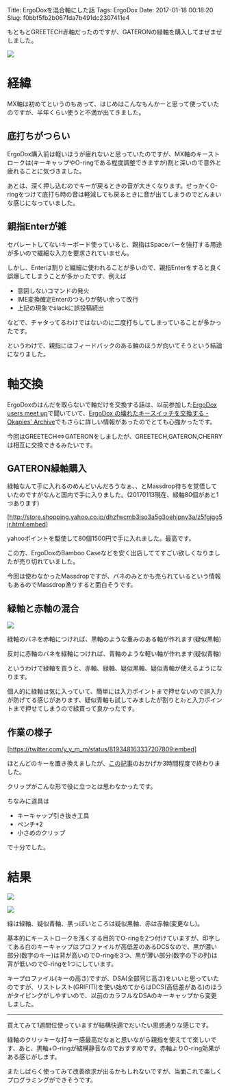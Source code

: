 Title: ErgoDoxを混合軸にした話
Tags: ErgoDox
Date: 2017-01-18 00:18:20
Slug: f0bbf5fb2b067fda7b491dc2307411e4

もともとGREETECH赤軸だったのですが、GATERONの緑軸を購入してまぜまぜしました。

![](https://pbs.twimg.com/media/C17ogQmUkAAZQ9i.jpg)

# 経緯

MX軸は初めてというのもあって、はじめはこんなもんかーと思って使っていたのですが、半年くらい使うと不満が出てきました。

## 底打ちがつらい

ErgoDox購入前は軽いほうが疲れないと思っていたのですが、MX軸のキーストロークは(キーキャップやO-ringである程度調整できますが)割と深いので意外と疲れることに気づきました。

あとは、深く押し込むのでキーが戻るときの音が大きくなります。せっかくO-ringをつけて底打ち時の音は軽減しても戻るときに音が出てしまうのでどんまいな感じになっていました。

## 親指Enterが雑

セパレートしてないキーボード使っていると、親指はSpaceバーを強打する用途が多いので繊細な入力を要求されていません。

しかし、Enterは割りと繊細に使われることが多いので、親指Enterをすると良く誤爆してしまうことが多かったです、例えば

- 意図しないコマンドの発火
- IME変換確定Enterのつもりが勢い余って改行
- 上記の現象でslackに誤投稿続出

などで、チャタってるわけではないのに二度打ちしてしまっていることが多かったです。

というわけで、親指にはフィードバックのある軸のほうが向いてそうという結論になりました。

# 軸交換

ErgoDoxのはんだを取らないで軸だけを交換する話は、以前参加した[ErgoDox users meet up](https://eventdots.jp/column/2 "ErgoDox users meet up - dots.［ドッツ］")で聞いていて、[ErgoDox の壊れたキースイッチを交換する - Okapies' Archive](http://okapies.hateblo.jp/entry/2016/12/03/010105 "ErgoDox の壊れたキースイッチを交換する - Okapies' Archive")でもさらに詳しい情報があったのでとても心強かったです。

今回はGREETECH⇔GATERONをしましたが、GREETECH,GATERON,CHERRYは相互に交換できるみたいです。

## GATERON緑軸購入

緑軸なんて手に入れるのめんどいんだろうなぁ、、とMassdrop待ちを覚悟していたのですがなんと国内で手に入りました。(20170113現在、緑軸80個があと1つあります)

[http://store.shopping.yahoo.co.jp/dhzfwcmb3iso3a5g3oehjpny3a/z5fgjgg5jr.html:embed]

yahooポイントを駆使して80個1500円で手に入れました。最高です。

この方、ErgoDoxのBamboo Caseなどを安く出店しててすごい欲しくなりましたが売り切れていました。

今回は使わなかったMassdropですが、バネのみとかも売られているという情報もあるのでMassdrop漁りすると面白そうです。

## 緑軸と赤軸の混合

![](https://pbs.twimg.com/media/C17ohQmUUAA2yIl.jpg)

緑軸のバネを赤軸につければ、黒軸のような重みのある軸が作れます(疑似黒軸)

反対に赤軸のバネを緑軸につければ、青軸のような軽い軸が作れます(疑似青軸)

というわけで緑軸を買うと、赤軸、緑軸、疑似黒軸、疑似青軸が使えるようになります。

個人的に緑軸は気に入っていて、簡単には入力ポイントまで押せないので誤入力が防げてる感じがあります、疑似青軸も試してみましたが割りとｽｯと入力ポイントまで押せてしまうので緑買って良かったです。

## 作業の様子

[https://twitter.com/y_y_m_m/status/819348163337207809:embed]

ほとんどのキーを置き換えましたが、[この記事](http://okapies.hateblo.jp/entry/2016/12/03/010105 "ErgoDox の壊れたキースイッチを交換する - Okapies' Archive")のおかげか3時間程度で終わりました。

クリップがこんな形で役に立つとは思わなかったです。

ちなみに道具は

- キーキャップ引き抜き工具
- ペンチ*2
- 小さめのクリップ

で十分でした。

# 結果

![](https://pbs.twimg.com/media/C2aU5SQUkAImT4-.jpg)

![](https://i.gyazo.com/1eb5eaa393a72d9eae342a72eacb65e5.png)

緑は緑軸、疑似青軸、黒っぽいところは疑似黒軸、赤は赤軸(変更なし)。

基本的にキーストロークを浅くする目的でO-ringを2つ付けていますが、印字してある白のキーキャップはプロファイルが高低差のあるDCSなので、黒が濃い部分(数字のキー)は背が高いのでO-ringを3つ、黒が薄い部分(数字の下の列)は背が低いのでO-ringを1つにしています。

キープロファイル(キーの高さ)ですが、DSA(全部同じ高さ)をいいと思っていたのですが、リストレスト(GRIFITI)を使い始めてからはDCS(高低差がある)のほうがタイピングがしやすいので、以前のカラフルなDSAのキーキャップから変更しました。

---

買えてみて1週間位使っていますが結構快適でだいたい思惑通りな感じです。

緑軸のクリッキーな打キー感最高だなぁと思いながら親指を使えてて楽しいです、あと、黒軸+O-ringが結構静音なのでおすすめです。赤軸よりO-ring効果がある感じがします。

またしばらく使ってみて改善欲求が出るかもしれないですが、当面これで楽しくプログラミングができそうです。